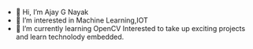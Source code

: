 - 👋 Hi, I’m Ajay G Nayak
- 👀 I’m interested in Machine Learning,IOT
- 🌱 I’m currently learning OpenCV
Interested to take up exciting projects and learn technolody embedded.

<!---
AJ-221/AJ-221 is a ✨ special ✨ repository because its `README.md` (this file) appears on your GitHub profile.
You can click the Preview link to take a look at your changes.
--->
